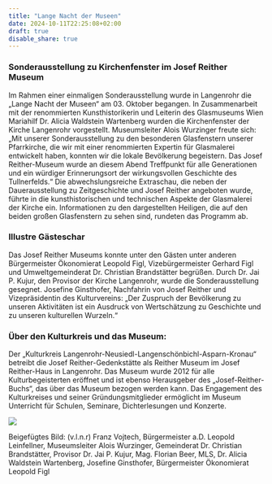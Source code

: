 ```yaml
---
title: "Lange Nacht der Museen"
date: 2024-10-11T22:25:08+02:00
draft: true
disable_share: true
---
```


### Sonderausstellung zu Kirchenfenster im Josef Reither Museum

Im Rahmen einer einmaligen Sonderausstellung wurde in Langenrohr die „Lange Nacht der Museen“ am 03. Oktober begangen.
In Zusammenarbeit mit der renommierten Kunsthistorikerin und Leiterin des Glasmuseums Wien Mariahilf Dr. Alicia Waldstein Wartenberg wurden die Kirchenfenster der Kirche Langenrohr vorgestellt.
Museumsleiter Alois Wurzinger freute sich: „Mit unserer Sonderausstellung zu den besonderen Glasfenstern unserer Pfarrkirche, die wir mit einer renommierten Expertin für Glasmalerei entwickelt haben, konnten wir die lokale Bevölkerung begeistern. Das Josef Reither-Museum wurde an diesem Abend Treffpunkt für alle Generationen und ein würdiger Erinnerungsort der wirkungsvollen Geschichte des Tullnerfelds.“
Die abwechslungsreiche Extraschau, die neben der Dauerausstellung zu Zeitgeschichte und Josef Reither angeboten wurde, führte in die kunsthistorischen und technischen Aspekte der Glasmalerei der Kirche ein.
Informationen zu den dargestellten Heiligen, die auf den beiden großen Glasfenstern zu sehen sind, rundeten das Programm ab.

### Illustre Gästeschar

Das Josef Reither Museums konnte unter den Gästen unter anderen Bürgermeister Ökonomierat Leopold Figl, Vizebürgermeister Gerhard Figl und Umweltgemeinderat Dr. Christian Brandstätter begrüßen.
Durch Dr. Jai P. Kujur, den Provisor der Kirche Langenrohr, wurde die Sonderausstellung gesegnet.
Josefine Ginsthofer, Nachfahrin von Josef Reither und Vizepräsidentin des Kulturvereins: „Der Zuspruch der Bevölkerung zu unseren Aktivitäten ist ein Ausdruck von Wertschätzung zu Geschichte und zu unseren kulturellen Wurzeln.“

### Über den Kulturkreis und das Museum:

Der „Kulturkreis Langenrohr-Neusiedl-Langenschönbichl-Asparn-Kronau“ betreibt die Josef Reither-Gedenkstätte als Reither Museum im Josef Reither-Haus in Langenrohr.
Das Museum wurde 2012 für alle Kulturbegeisterten eröffnet und ist ebenso Herausgeber des „Josef-Reither-Buchs“, das über das Museum bezogen werden kann.
Das Engagement des Kulturkreises und seiner Gründungsmitglieder ermöglicht im Museum Unterricht für Schulen, Seminare, Dichterlesungen und Konzerte.

<img src="/posts/2024/lange-nacht-der-museen.jpg">

Beigefügtes Bild: (v.l.n.r) Franz Vojtech, Bürgermeister a.D. Leopold Leinfellner, Museumsleiter Alois Wurzinger, Gemeinderat Dr. Christian Brandstätter, Provisor Dr. Jai P. Kujur, Mag. Florian Beer, MLS, Dr. Alicia Waldstein Wartenberg, Josefine Ginsthofer, Bürgermeister Ökonomierat Leopold Figl
